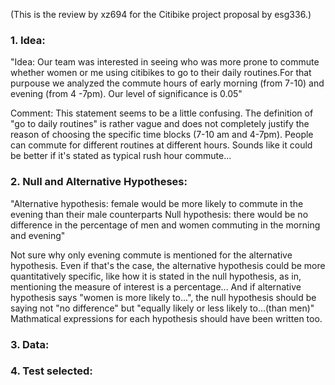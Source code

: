(This is the review by xz694 for the Citibike project proposal by esg336.)

### 1. Idea:

"Idea: Our team was interested in seeing who was more prone to commute whether women or me using citibikes to go to their daily routines.For that purpouse we analyzed the commute hours of early morning (from 7-10) and evening (from 4 -7pm). Our level of significance is 0.05"

Comment: This statement seems to be a little confusing. The definition of "go to daily routines" is rather vague and does not completely justify the reason of choosing the specific time blocks (7-10 am and 4-7pm). People can commute for different routines at different hours. Sounds like it could be better if it's stated as typical rush hour commute...

### 2. Null and Alternative Hypotheses:
"Alternative hypothesis: female would be more likely to commute in the evening than their male counterparts
Null hypothesis: there would be no difference in the percentage of men and women commuting in the morning and evening"

Not sure why only evening commute is mentioned for the alternative hypothesis. Even if that's the case, the alternative hypothesis could be more quantitatively specific, like how it is stated in the null hypothesis, as in, mentioning the measure of interest is a percentage...
And if alternative hypothesis says "women is more likely to...", the null hypothesis should be saying not "no difference" but "equally likely or less likely to...(than men)"
Mathmatical expressions for each hypothesis should have been written too.

### 3. Data:
### 4. Test selected:
